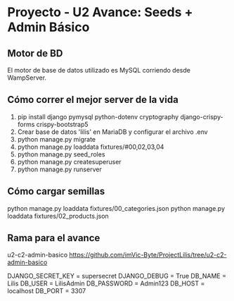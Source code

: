 # Proyecto - U2 Avance: Seeds + Admin Básico

## Motor de BD
El motor de base de datos utilizado es MySQL corriendo desde WampServer.

## Cómo correr el mejor server de la vida
1. pip install django pymysql python-dotenv cryptography django-crispy-forms crispy-bootstrap5
2. Crear base de datos 'lilis' en MariaDB y configurar el archivo .env
3. python manage.py migrate
4. python manage.py loaddata fixtures/#00,02,03,04
5. python manage.py seed_roles
4. python manage.py createsuperuser
5. python manage.py runserver

## Cómo cargar semillas
python manage.py loaddata fixtures/00_categories.json
python manage.py loaddata fixtures/02_products.json



## Rama para el avance
u2-c2-admin-basico
https://github.com/imVic-Byte/ProjectLilis/tree/u2-c2-admin-basico




























DJANGO_SECRET_KEY = supersecret
DJANGO_DEBUG = True
DB_NAME = Lilis
DB_USER = LilisAdmin
DB_PASSWORD = Admin123
DB_HOST = localhost
DB_PORT = 3307
